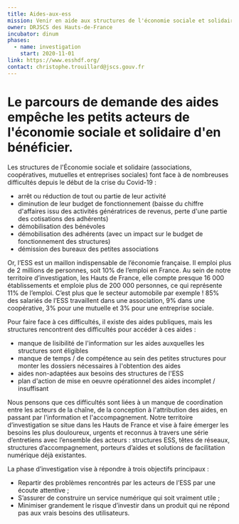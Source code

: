 ```yaml
---
title: Aides-aux-ess
mission: Venir en aide aux structures de l'économie sociale et solidaire en simplifiant leur parcours d'accès aux aides publiques dans un contexte de relance
owner: DRJSCS des Hauts-de-France
incubator: dinum
phases:
  - name: investigation
    start: 2020-11-01
link: https://www.esshdf.org/
contact: christophe.trouillard@jscs.gouv.fr
---
```


Le parcours de demande des aides empêche les petits acteurs de l'économie sociale et solidaire d'en bénéficier.
===================================================

Les structures de l'Économie sociale et solidaire (associations, coopératives, mutuelles et entreprises sociales) font face à de nombreuses difficultés depuis le début de la crise du Covid-19 :
- arrêt ou réduction de tout ou partie de leur activité
- diminution de leur budget de fonctionnement (baisse du chiffre d'affaires issu des activités génératrices de revenus, perte d'une partie des cotisations des adhérents)
- démobilisation des bénévoles
- démobilisation des adhérents (avec un impact sur le budget de fonctionnement des structures)
- démission des bureaux des petites associations

Or, l’ESS est un maillon indispensable de l’économie française. Il emploi plus de 2 millions de personnes, soit 10% de l’emploi en France.
Au sein de notre territoire d’investigation, les Hauts de France, elle compte presque 16 000 établissements et emploie plus de 200 000 personnes, ce qui représente 11% de l’emploi. C’est plus que le secteur automobile par exemple !
85% des salariés de l’ESS travaillent dans une association, 9% dans une coopérative, 3% pour une mutuelle et 3% pour une entreprise sociale.

Pour faire face à ces difficultés, il existe des aides publiques, mais les structures rencontrent des difficultés pour accéder à ces aides :
- manque de lisibilité de l'information sur les aides auxquelles les structures sont éligibles
- manque de temps / de compétence au sein des petites structures pour monter les dossiers nécessaires à l'obtention des aides
- aides non-adaptées aux besoins des structures de l'ESS
- plan d'action de mise en oeuvre opérationnel des aides incomplet / insuffisant

Nous pensons que ces difficultés sont liées à un manque de coordination entre les acteurs de la chaîne, de la conception à l'attribution des aides, en passant par l'information et l'accompagnement.
Notre territoire d’investigation se situe dans les Hauts de France et vise à faire émerger les besoins les plus douloureux, urgents et reconnus à travers une série d’entretiens avec l’ensemble des acteurs : structures ESS, têtes de réseaux, structures d’accompagnement, porteurs d’aides et solutions de facilitation numérique déjà existantes.

La phase d’investigation vise à répondre à trois objectifs principaux :
- Repartir des problèmes rencontrés par les acteurs de l’ESS par une écoute attentive ;
- S’assurer de construire un service numérique qui soit vraiment utile ;
- Minimiser grandement le risque d’investir dans un produit qui ne répond pas aux vrais besoins des utilisateurs.
